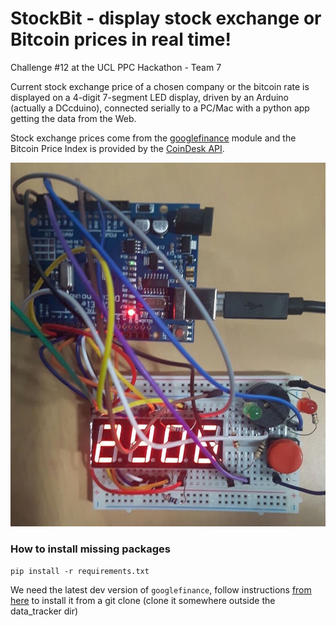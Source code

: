 # StockBit - display stock exchange or Bitcoin prices in real time!

Challenge \#12 at the UCL PPC Hackathon - Team 7

Current stock exchange price of a chosen company or the bitcoin rate is displayed on a 4-digit 7-segment LED display, driven by an Arduino (actually a DCcduino), connected serially to a PC/Mac with a python app getting the data from the Web.

Stock exchange prices come from the [googlefinance](https://github.com/hongtaocai/googlefinance) module and the Bitcoin Price Index is provided by the [CoinDesk API](http://www.coindesk.com/price/).

![Picture of the setup](https://github.com/maciejpfutzner/data_tracker/blob/master/photo.jpg)


### How to install missing packages

`pip install -r requirements.txt`

We need the latest dev version of `googlefinance`, follow instructions [from here](https://github.com/hongtaocai/googlefinance) to install it from a git clone (clone it somewhere outside the data\_tracker dir)
